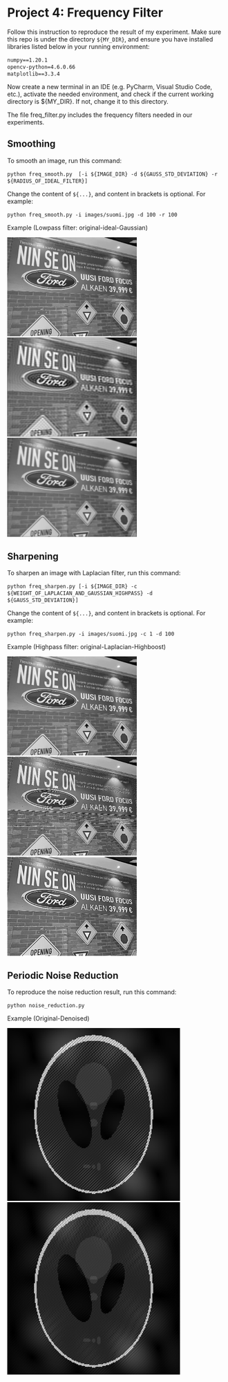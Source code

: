 # Project 4: Frequency Filter
Follow this instruction to reproduce the result of my experiment. Make sure this repo is under the directory ```${MY_DIR}```, and ensure you have installed libraries listed below in your running environment:
```
numpy==1.20.1
opencv-python=4.6.0.66
matplotlib==3.3.4
```

Now create a new terminal in an IDE (e.g. PyCharm, Visual Studio Code, etc.),
activate the needed environment,
and check if the current working directory is ${MY_DIR}. If not, change it to this directory.


The file freq_filter.py includes the frequency filters needed in our experiments.

## Smoothing
To smooth an image, run this command:

```
python freq_smooth.py  [-i ${IMAGE_DIR} -d ${GAUSS_STD_DEVIATION} -r ${RADIUS_OF_IDEAL_FILTER}]
```

Change the content of ```${...}```, and content in brackets is optional. For example:

```
python freq_smooth.py -i images/suomi.jpg -d 100 -r 100
```

Example (Lowpass filter: original-ideal-Gaussian)

<p>
  <img src='images/suomi.jpg' width='300' /><img src='images/suomi_ideal_smoothed.jpg' width='300'/><img src='images/suomi_gaussian_smoothed.jpg' width='300'/>
</p>

## Sharpening
To sharpen an image with Laplacian filter, run this command:

```
python freq_sharpen.py [-i ${IMAGE_DIR} -c ${WEIGHT_OF_LAPLACIAN_AND_GAUSSIAN_HIGHPASS} -d ${GAUSS_STD_DEVIATION}]
```

Change the content of ```${...}```, and content in brackets is optional. For example:

```
python freq_sharpen.py -i images/suomi.jpg -c 1 -d 100
```

Example (Highpass filter: original-Laplacian-Highboost)

<p>
  <img src='images/suomi.jpg' width='300' /><img src='images/suomi_laplacian_sharpened.jpg' width='300'/><img src='images/suomi_highboost_sharpened.jpg' width='300'/>
</p>


## Periodic Noise Reduction
To reproduce the noise reduction result, run this command:

```
python noise_reduction.py
```

Example (Original-Denoised)
<p>
  <img src='images/Shepp-Logan.PNG' width='400'/><img src='images/Shepp-Logan_re.png' width='400'/>
</p>
